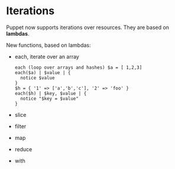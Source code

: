 # Iterations

Puppet now supports iterations over resources. They are based on **lambdas**.

New functions, based on lambdas:

  - each, iterate over an array

        each (loop over arrays and hashes) $a = [ 1,2,3]
        each($a) | $value | { 
          notice $value 
        }
        $h = { '1' => ['a','b','c'], '2' => 'foo' }
        each($h) | $key, $value | { 
          notice "$key = $value"
        }

  - slice

  - filter

  - map

  - reduce

  - with
